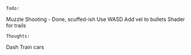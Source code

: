 	Todo:

Muzzle Shooting		- Done, scuffed-ish
Use WASD
Add vel to bullets
Shader for trails


	Thoughts:

Dash
Train cars
